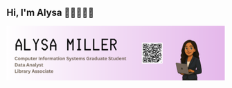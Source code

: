 ## Hi, I'm Alysa 👩🏽‍💻👋🏽
<img src= "Banner.png">
<!--
**alysamnicole/alysamnicole** is a ✨ _special_ ✨ repository because its `README.md` (this file) appears on your GitHub profile.

Here are some ideas to get you started:

- 🔭 I’m currently working on ...
- 🌱 I’m currently learning ...
- 👯 I’m looking to collaborate on ...
- 🤔 I’m looking for help with ...
- 💬 Ask me about ...
- 📫 How to reach me: ...
- 😄 Pronouns: ...
- ⚡ Fun fact: ...
-->
I am a graduate student at Florida Institute of Technology who is pursuing a Master of Science in Computer Information Systems and passionate about intersecting data with human impact. I have a strong interest in data analytics, business intelligence, and machine learning for business solutions. I have hands-on experience with tools like Python, Java, SQL, Tableau, and Power BI, and I enjoy transforming complex data into meaningful insights that support strategic decisions. My background includes customer-facing roles and technical projects, such as developing dashboards and analyzing real-world datasets, which have helped me build both strong analytical and communication skills. I'm actively seeking opportunities where I can grow as a data analyst and contribute to data-driven teams! 😊
